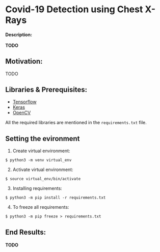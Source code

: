 # Covid-19 Detection using Chest X-Rays

<h4>Description: <br><br>TODO<br></h4>

## Motivation:
TODO

## Libraries & Prerequisites:

- [Tensorflow]()
- [Keras]()
- [OpenCV]()

All the required libraries are mentioned in the <code>requirements.txt</code> file.

## Setting the evironment
1. Create virtual environment:
```
$ python3 -m venv virtual_env
```

2. Activate virtual environment:
```
$ source virtual_env/bin/activate
```

3. Installing requirements:
```
$ python3 -m pip install -r requirements.txt
```

4. To freeze all requirements:
```
$ python3 -m pip freeze > requirements.txt
```

## End Results:

#### TODO

